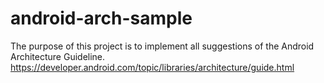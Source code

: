 # android-arch-sample
The purpose of this project is to implement all suggestions of the Android Architecture Guideline. https://developer.android.com/topic/libraries/architecture/guide.html

